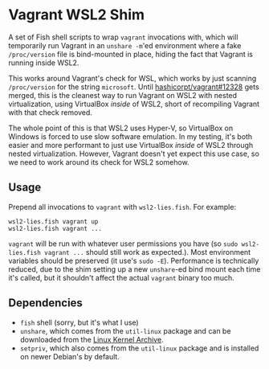 # Vagrant WSL2 Shim

A set of Fish shell scripts to wrap `vagrant` invocations with, which will
temporarily run Vagrant in an `unshare -m`'ed environment where a fake
`/proc/version` file is bind-mounted in place, hiding the fact that Vagrant is
running inside WSL2.

This works around Vagrant's check for WSL, which works by just scanning
`/proc/version` for the string `microsoft`. Until [hashicorpt/vagrant#12328][vagrant-pull-12328]
gets merged, this is the cleanest way to run Vagrant on WSL2 with nested
virtualization, using VirtualBox _inside_ of WSL2, short of recompiling Vagrant
with that check removed.

[vagrant-pull-12328]: https://github.com/hashicorp/vagrant/pull/12328

The whole point of this is that WSL2 uses Hyper-V, so VirtualBox on Windows is
forced to use slow software emulation. In my testing, it's both easier and more
performant to just use VirtualBox _inside_ of WSL2 through nested virtualization.
However, Vagrant doesn't yet expect this use case, so we need to work around its
check for WSL2 somehow.

## Usage

Prepend all invocations to `vagrant` with `wsl2-lies.fish`. For example:

```shell
wsl2-lies.fish vagrant up
wsl2-lies.fish vagrant ...
```

`vagrant` will be run with whatever user permissions you have (so
`sudo wsl2-lies.fish vagrant ...` should still work as expected.). Most 
environment variables should be preserved (it use's `sudo -E`). Performance
is technically reduced, due to the shim setting up a new `unshare`-ed bind
mount each time it's called, but it shouldn't affect the actual `vagrant` binary
too much.

## Dependencies

- `fish` shell (sorry, but it's what I use)
- `unshare`, which comes from the `util-linux` package and can be downloaded
  from the [Linux Kernel Archive](https://www.kernel.org/pub/linux/utils/util-linux/).
- `setpriv`, which also comes from the `util-linux` package and is installed on
  newer Debian's by default.

